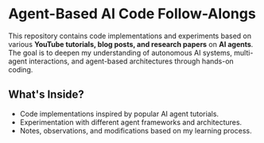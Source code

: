 # Agent-Based AI Code Follow-Alongs

This repository contains code implementations and experiments based on various **YouTube tutorials, blog posts, and research papers** on **AI agents**. The goal is to deepen my understanding of autonomous AI systems, multi-agent interactions, and agent-based architectures through hands-on coding.

## What's Inside?
- Code implementations inspired by popular AI agent tutorials.
- Experimentation with different agent frameworks and architectures.
- Notes, observations, and modifications based on my learning process.